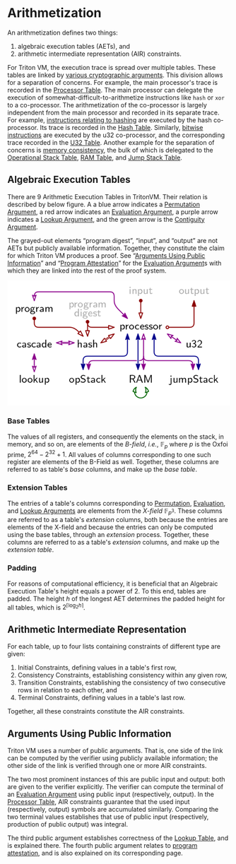 # Arithmetization

An arithmetization defines two things:

1. algebraic execution tables (AETs), and
1. arithmetic intermediate representation (AIR) constraints.

For Triton VM, the execution trace is spread over multiple tables.
These tables are linked by [various cryptographic arguments](table-linking.md).
This division allows for a separation of concerns.
For example, the main processor's trace is recorded in the [Processor Table](processor-table.md).
The main processor can delegate the execution of somewhat-difficult-to-arithmetize instructions like `hash` or `xor` to a co-processor.
The arithmetization of the co-processor is largely independent from the main processor and recorded in its separate trace.
For example, [instructions relating to hashing](instructions.md#hashing) are executed by the hash co-processor.
Its trace is recorded in the [Hash Table](hash-table.md).
Similarly, [bitwise instructions](instructions.md#bitwise-arithmetic-on-stack) are executed by the u32 co-processor, and the corresponding trace recorded in the [U32 Table](u32-table.md).
Another example for the separation of concerns is [memory consistency](memory-consistency.md), the bulk of which is delegated to the [Operational Stack Table](operational-stack-table.md), [RAM Table](random-access-memory-table.md), and [Jump Stack Table](jump-stack-table.md).

## Algebraic Execution Tables

There are 9 Arithmetic Execution Tables in TritonVM.
Their relation is described by below figure.
A a blue arrow indicates a [Permutation Argument](permutation-argument.md), a red arrow indicates an [Evaluation Argument](evaluation-argument.md), a purple arrow indicates a [Lookup Argument](lookup-argument.md), and the green arrow is the [Contiguity Argument](contiguity-of-memory-pointer-regions.md).

The grayed-out elements “program digest”, “input”, and “output” are not AETs but publicly available information.
Together, they constitute the claim for which Triton VM produces a proof.
See “[Arguments Using Public Information](arithmetization.md#arguments-using-public-information)” and “[Program Attestation](program-attestation.md)” for the [Evaluation Argument](evaluation-argument.md)s with which they are linked into the rest of the proof system.

![](img/aet-relations.png)

### Base Tables

The values of all registers, and consequently the elements on the stack, in memory, and so on, are elements of the _B-field_, _i.e._, $\mathbb{F}_p$ where $p$ is the Oxfoi prime, $2^{64}-2^{32}+1$.
All values of columns corresponding to one such register are elements of the B-Field as well.
Together, these columns are referred to as table's _base_ columns, and make up the _base table_.

### Extension Tables

The entries of a table's columns corresponding to [Permutation](permutation-argument.md), [Evaluation](evaluation-argument.md), and [Lookup Arguments](lookup-argument.md) are elements from the _X-field_ $\mathbb{F}_{p^3}$.
These columns are referred to as a table's _extension_ columns, both because the entries are elements of the X-field and because the entries can only be computed using the base tables, through an _extension_ process.
Together, these columns are referred to as a table's _extension_ columns, and make up the _extension table_.

### Padding

For reasons of computational efficiency, it is beneficial that an Algebraic Execution Table's height equals a power of 2.
To this end, tables are padded.
The height $h$ of the longest AET determines the padded height for all tables, which is $2^{\lceil\log_2 h\rceil}$.

## Arithmetic Intermediate Representation

For each table, up to four lists containing constraints of different type are given:

1. Initial Constraints, defining values in a table's first row,
1. Consistency Constraints, establishing consistency within any given row,
1. Transition Constraints, establishing the consistency of two consecutive rows in relation to each other, and
1. Terminal Constraints, defining values in a table's last row.

Together, all these constraints constitute the AIR constraints.

## Arguments Using Public Information

Triton VM uses a number of public arguments.
That is, one side of the link can be computed by the verifier using publicly available information;
the other side of the link is verified through one or more AIR constraints.

The two most prominent instances of this are public input and output:
both are given to the verifier explicitly.
The verifier can compute the terminal of an [Evaluation Argument](evaluation-argument.md) using public input (respectively, output).
In the [Processor Table](processor-table.md), AIR constraints guarantee that the used input (respectively, output) symbols are accumulated similarly.
Comparing the two terminal values establishes that use of public input (respectively, production of public output) was integral.

The third public argument establishes correctness of the [Lookup Table](lookup-table.md), and is explained there.
The fourth public argument relates to [program attestation](program-attestation.md), and is also explained on its corresponding page.
